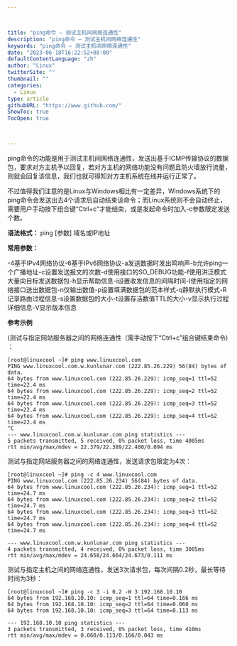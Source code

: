 ```yaml
---



title: "ping命令 – 测试主机间网络连通性"
description: "ping命令 – 测试主机间网络连通性"
keywords: "ping命令 – 测试主机间网络连通性"
date: "2023-06-18T16:22:52+08:00"
defaultContentLanguage: "zh"
author: "Linux"
twitterSite: ""
thumbnail: ""
categories:
  - Linux
type: article
githubURL: "https://www.github.com/"
ShowToc: true
TocOpen: true



---
```


ping命令的功能是用于测试主机间网络连通性，发送出基于ICMP传输协议的数据包，要求对方主机予以回复，若对方主机的网络功能没有问题且防火墙放行流量，则就会回复该信息，我们也就可得知对方主机系统在线并运行正常了。

不过值得我们注意的是Linux与Windows相比有一定差异，Windows系统下的ping命令会发送出去4个请求后自动结束该命令；而Linux系统则不会自动终止，需要用户手动按下组合键“Ctrl+c”才能结束，或是发起命令时加入-c参数限定发送个数。

**语法格式：** ping [参数] 域名或IP地址

**常用参数：**

-4基于IPv4网络协议-6基于IPv6网络协议-a发送数据时发出鸣响声-b允许ping一个广播地址-c设置发送报文的次数-d使用接口的SO_DEBUG功能-f使用洪泛模式大量向目标发送数据包-h显示帮助信息-i设置收发信息的间隔时间-I使用指定的网络接口送出数据包-n仅输出数值-p设置填满数据包的范本样式-q静默执行模式-R记录路由过程信息-s设置数据包的大小-t设置存活数值TTL的大小-v显示执行过程详细信息-V显示版本信息

**参考示例**

(测试与指定网站服务器之间的网络连通性（需手动按下“Ctrl+c”组合键结束命令) ：

```
[root@linuxcool ~]# ping www.linuxcool.com
PING www.linuxcool.com.w.kunlunar.com (222.85.26.229) 56(84) bytes of data.
64 bytes from www.linuxcool.com (222.85.26.229): icmp_seq=1 ttl=52 time=22.4 ms
64 bytes from www.linuxcool.com (222.85.26.229): icmp_seq=2 ttl=52 time=22.4 ms
64 bytes from www.linuxcool.com (222.85.26.229): icmp_seq=3 ttl=52 time=22.4 ms
64 bytes from www.linuxcool.com (222.85.26.229): icmp_seq=4 ttl=52 time=22.4 ms
^C
--- www.linuxcool.com.w.kunlunar.com ping statistics ---
5 packets transmitted, 5 received, 0% packet loss, time 4005ms
rtt min/avg/max/mdev = 22.379/22.389/22.400/0.094 ms
```

测试与指定网站服务器之间的网络连通性，发送请求包限定为4次：

```
[root@linuxcool ~]# ping -c 4 www.linuxcool.com
PING www.linuxcool.com (222.85.26.234) 56(84) bytes of data.
64 bytes from www.linuxcool.com (222.85.26.234): icmp_seq=1 ttl=52 time=24.7 ms
64 bytes from www.linuxcool.com (222.85.26.234): icmp_seq=2 ttl=52 time=24.7 ms
64 bytes from www.linuxcool.com (222.85.26.234): icmp_seq=3 ttl=52 time=24.7 ms
64 bytes from www.linuxcool.com (222.85.26.234): icmp_seq=4 ttl=52 time=24.7 ms

--- www.linuxcool.com.w.kunlunar.com ping statistics ---
4 packets transmitted, 4 received, 0% packet loss, time 3005ms
rtt min/avg/max/mdev = 24.658/24.664/24.673/0.111 ms
```

测试与指定主机之间的网络连通性，发送3次请求包，每次间隔0.2秒，最长等待时间为3秒：

```
[root@linuxcool ~]# ping -c 3 -i 0.2 -W 3 192.168.10.10
64 bytes from 192.168.10.10: icmp_seq=1 ttl=64 time=0.166 ms
64 bytes from 192.168.10.10: icmp_seq=2 ttl=64 time=0.060 ms
64 bytes from 192.168.10.10: icmp_seq=3 ttl=64 time=0.113 ms

--- 192.168.10.10 ping statistics ---
3 packets transmitted, 3 received, 0% packet loss, time 410ms
rtt min/avg/max/mdev = 0.060/0.113/0.166/0.043 ms
```